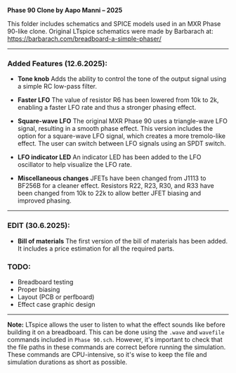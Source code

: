 **Phase 90 Clone by Aapo Manni – 2025**

This folder includes schematics and SPICE models used in an MXR Phase 90-like clone.
Original LTspice schematics were made by Barbarach at: https://barbarach.com/breadboard-a-simple-phaser/

---

### Added Features (12.6.2025):

* **Tone knob**
  Adds the ability to control the tone of the output signal using a simple RC low-pass filter.

* **Faster LFO**
  The value of resistor R6 has been lowered from 10k to 2k, enabling a faster LFO rate and thus a stronger phasing effect.

* **Square-wave LFO**
  The original MXR Phase 90 uses a triangle-wave LFO signal, resulting in a smooth phase effect.
  This version includes the option for a square-wave LFO signal, which creates a more tremolo-like effect.
  The user can switch between LFO signals using an SPDT switch.

* **LFO indicator LED**
  An indicator LED has been added to the LFO oscillator to help visualize the LFO rate.

* **Miscellaneous changes**
  JFETs have been changed from J1113 to BF256B for a cleaner effect.
  Resistors R22, R23, R30, and R33 have been changed from 10k to 22k to allow better JFET biasing and improved phasing.

---
### EDIT (30.6.2025):

* **Bill of materials**
  The first version of the bill of materials has been added. It includes a price estimation for all the required parts.

### TODO:

* Breadboard testing
* Proper biasing
* Layout (PCB or perfboard)
* Effect case graphic design

---

**Note:**
LTspice allows the user to listen to what the effect sounds like before building it on a breadboard.
This can be done using the `.wave` and `wavefile` commands included in `Phase 90.sch`.
However, it's important to check that the file paths in these commands are correct before running the simulation.
These commands are CPU-intensive, so it's wise to keep the file and simulation durations as short as possible.
